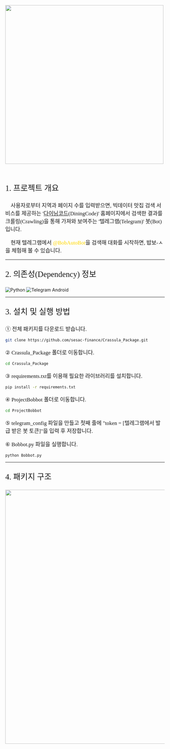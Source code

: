 <p><img src = "~@source/Thumbnail/Logo.png" width = "500"></p>
<p>&nbsp;</p>
<p style="font-family: 을유1945; font-size: 25px;">1. 프로젝트 개요</p>
<p  style="font-family: 을유1945; font-size: 17px;">&nbsp;&nbsp;&nbsp;&nbsp;사용자로부터 지역과 페이지 수를 입력받으면, 빅데이터 맛집 검색 서비스를 제공하는 '<a href = "https://www.diningcode.com/">다이닝코드</a>(DiningCode)' 홈페이지에서 검색한 결과를 크롤링(Crawling)을 통해 가져와 보여주는 '텔레그램(Telegram)' 봇(Bot)입니다.</p>
<p  style="font-family: 을유1945; font-size: 17px;">&nbsp;&nbsp;&nbsp;&nbsp;현재 텔레그램에서 <span style="color: #FFD700">@BobAutoBot</span>을 검색해 대화를 시작하면, 밥보-ㅅ을 체험해 볼 수 있습니다.</p>

---

<p style="font-family: 을유1945; font-size: 25px;">2. 의존성(Dependency) 정보</p>

![Python](https://img.shields.io/badge/Python-3.9.13-brightgreen)
![Telegram Android](https://img.shields.io/badge/Telegram_Android-Install-green)

---

<p style="font-family: 을유1945; font-size: 25px;">3. 설치 및 실행 방법</p>
<p  style="font-family: 을유1945; font-size: 17px;">① 전체 패키지를 다운로드 받습니다.</p>

```bash
git clone https://github.com/sesac-finance/Crassula_Package.git
```

<p  style="font-family: 을유1945; font-size: 17px;">② Crassula_Package 폴더로 이동합니다.</p>

```bash
cd Crassula_Package
```

<p  style="font-family: 을유1945; font-size: 17px;">③ requirements.txt를 이용해 필요한 라이브러리를 설치합니다.</p>


```bash
pip install -r requirements.txt
```

<p  style="font-family: 을유1945; font-size: 17px;">④ ProjectBobbot 폴더로 이동합니다.</p>


```bash
cd ProjectBobbot
```

<p  style="font-family: 을유1945; font-size: 17px;">⑤ telegram_config 파일을 만들고 첫째 줄에 "token = [텔레그램에서 발급 받은 봇 토큰]"을 입력 후 저장합니다.</p>
<p  style="font-family: 을유1945; font-size: 17px;">⑥ Bobbot.py 파일을 실행합니다.</p>


```bash
python Bobbot.py
```

---

<p style="font-family: 을유1945; font-size: 25px;">4. 패키지 구조</p>
<p><img src = "~@source/Thumbnail/FileTree.png" width = "800"></p>
